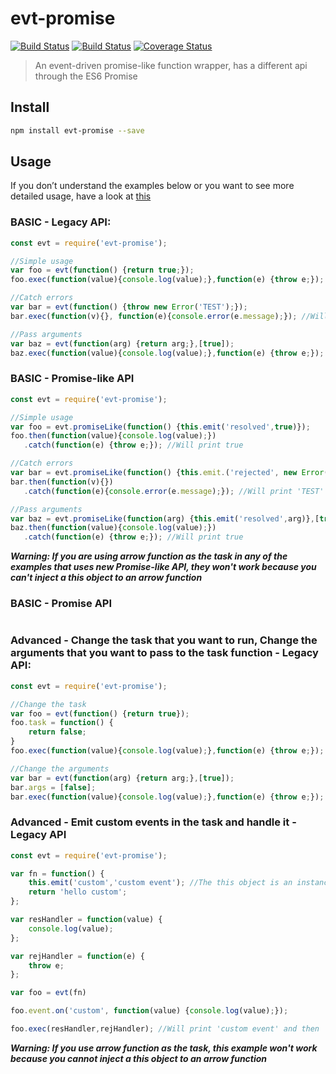 # evt-promise
[![Build Status](https://dev.azure.com/ksryy/evt-async/_apis/build/status/KsRyY.evt-async?branchName=master)](https://dev.azure.com/ksryy/evt-async/_build/latest?definitionId=1&branchName=master) [![Build Status](https://travis-ci.com/KsRyY/evt-promise.svg?branch=master)](https://travis-ci.com/KsRyY/evt-promise) [![Coverage Status](https://coveralls.io/repos/github/KsRyY/evt-promise/badge.svg?branch=master)](https://coveralls.io/github/KsRyY/evt-promise?branch=master)

> An event-driven promise-like function wrapper, has a different api through the ES6 Promise

## Install

``` bash
npm install evt-promise --save
```

## Usage

If you don’t understand the examples below or you want to see more detailed usage, have a look at [this](./docs/README.md)

### BASIC - Legacy API:
``` javascript
const evt = require('evt-promise');

//Simple usage
var foo = evt(function() {return true;});
foo.exec(function(value){console.log(value);},function(e) {throw e;}); //Will print true

//Catch errors
var bar = evt(function() {throw new Error('TEST');});
bar.exec(function(v){}, function(e){console.error(e.message);}); //Will print 'TEST' at stderr

//Pass arguments
var baz = evt(function(arg) {return arg;},[true]);
baz.exec(function(value){console.log(value);},function(e) {throw e;}); //Will print true
```

### BASIC - Promise-like API

``` javascript
const evt = require('evt-promise');

//Simple usage
var foo = evt.promiseLike(function() {this.emit('resolved',true)});
foo.then(function(value){console.log(value);})
   .catch(function(e) {throw e;}); //Will print true

//Catch errors
var bar = evt.promiseLike(function() {this.emit.('rejected', new Error('TEST'));});
bar.then(function(v){})
   .catch(function(e){console.error(e.message);}); //Will print 'TEST' at stderr

//Pass arguments
var baz = evt.promiseLike(function(arg) {this.emit('resolved',arg)},[true]);
baz.then(function(value){console.log(value);})
   .catch(function(e) {throw e;}); //Will print true
```

***Warning: If you are using arrow function as the task in any of the examples that uses new Promise-like API, they won't work because you can't inject a this object to an arrow function***

### BASIC - Promise API

``` javascript

```

### Advanced - Change the task that you want to run, Change the arguments that you want to pass to the task function - Legacy API:

``` javascript
const evt = require('evt-promise');

//Change the task
var foo = evt(function() {return true});
foo.task = function() {
	return false;
}
foo.exec(function(value){console.log(value);},function(e) {throw e;}); //Will print false, not true

//Change the arguments
var bar = evt(function(arg) {return arg;},[true]);
bar.args = [false];
bar.exec(function(value){console.log(value);},function(e) {throw e;}); //Will print false not true
```

### Advanced - Emit custom events in the task and handle it - Legacy API

``` javascript
const evt = require('evt-promise');

var fn = function() {
	this.emit('custom','custom event'); //The this object is an instance of eventemitter2, injected by the apply() function
	return 'hello custom';
};

var resHandler = function(value) {
	console.log(value);
};

var rejHandler = function(e) {
	throw e;
};

var foo = evt(fn)

foo.event.on('custom', function(value) {console.log(value);});

foo.exec(resHandler,rejHandler); //Will print 'custom event' and then 'hello coustom'
```
***Warning: If you use arrow function as the task, this example won't work because you cannot inject a this object to an arrow function***
